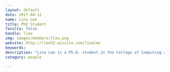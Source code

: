 ```yaml
---
layout: default
date: 2017-04-12
name: Lina Lee
title: PhD Student
faculty: false
handle: llee
img: images/members/llee.png
website: http://llee52.wixsite.com/linalee
keywords: 
description: "Lina Lee is a Ph.D. student in the College of Computing and Informatics at UNC Charlotte. She received a B.S. and a M.S. in Housing and Interior Design from Kyung Hee University in South Korea. After then, she received a dual degree: M.S. in Architecture and M.S. in Information Technology Software at UNC Charlotte. She is a member of the InDe Lab and HCI Lab at UNC Charlotte. Her research interest is in the area of Human-Computer Interaction with particular focus on designing user experiences and intelligent user interfaces for the elderly with gesture-based interactive techniques that enhance public engagement."
category: people

---
```


